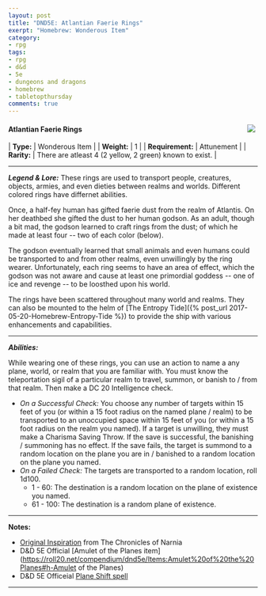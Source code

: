 ```yaml
---
layout: post
title: "DND5E: Atlantian Faerie Rings"
exerpt: "Homebrew: Wonderous Item"
category:
- rpg
tags:
- rpg
- d&d
- 5e
- dungeons and dragons
- homebrew
- tabletopthursday
comments: true
---
```


<a href="https://vignette4.wikia.nocookie.net/narnia/images/4/43/RingsReduced.jpg/revision/latest/scale-to-width-down/180?cb=20080610134330"><img src="/image/extra/faerierrings.jpg" style="max-width: 30%; height: auto; float: right; margin: 5px"></a>

#### Atlantian Faerie Rings

| **Type:** | Wonderous Item |
| **Weight:** | 1 |
| **Requirement:** | Attunement |
| **Rarity:** | There are atleast 4 (2 yellow, 2 green) known to exist. |

---

***Legend & Lore:***
These rings are used to transport people, creatures, objects, armies, and even dieties between realms and worlds.  Different colored rings have differnet abilities.

Once, a half-fey human has gifted faerie dust from the realm of Atlantis.  On her deathbed she gifted the dust to her human godson.  As an adult, though a bit mad, the godson learned to craft rings from the dust; of which he made at least four -- two of each color (below).

The godson eventually learned that small animals and even humans could be transported to and from other realms, even unwillingly by the ring wearer.  Unfortunately, each ring seems to have an area of effect, which the godson was not aware and cause at least one primordial goddess -- one of ice and revenge -- to be loosthed upon his world.

The rings have been scattered throughout many world and realms.  They can also be mounted to the helm of [The Entropy Tide]({% post_url 2017-05-20-Homebrew-Entropy-Tide %}) to provide the ship with various enhancements and capabilities.

---

***Abilities:***

While wearing one of these rings, you can use an action to name a any plane, world, or realm that you are familiar with.  You must know the teleportation sigil of a particular realm to travel, summon, or banish to / from that realm.  Then make a DC 20 Intelligence check.  
- *On a Successful Check:*  You choose any number of targets within 15 feet of you (or within a 15 foot radius on the named plane / realm) to be transported to an unoccupied space within 15 feet of you (or within a 15 foot radius on the realm you named).  If a target is unwilling, they must make a Charisma Saving Throw.  If the save is successful, the banishing / summoning has no effect.  If the save fails, the target is summond to a random location on the plane you are in / banished to a random location on the plane you named.
- *On a Failed Check:*  The targets are transported to a random location, roll 1d100.
  - 1 - 60:  The destination is a random location on the plane of existence you named.
  - 61 - 100:  The destination is a random plane of existence.

---

**Notes:**

- [Original Inspiration](http://narnia.wikia.com/wiki/Magic_ring) from The Chronicles of Narnia
- D&D 5E Official [Amulet of the Planes item](https://roll20.net/compendium/dnd5e/Items:Amulet%20of%20the%20Planes#h-Amulet of the Planes)
- D&D 5E Officeial [Plane Shift spell](https://thebombzen.github.io/grimoire/spells/plane-shift)

---
